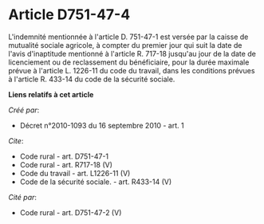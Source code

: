 # Article D751-47-4

L'indemnité mentionnée à l'article D. 751-47-1 est versée par la caisse de mutualité sociale agricole, à compter du premier
jour qui suit la date de l'avis d'inaptitude mentionné à l'article R. 717-18 jusqu'au jour de la date de licenciement ou de
reclassement du bénéficiaire, pour la durée maximale prévue à l'article L. 1226-11 du code du travail, dans les conditions
prévues à l'article R. 433-14 du code de la sécurité sociale.

**Liens relatifs à cet article**

_Créé par_:

  - Décret n°2010-1093 du 16 septembre 2010 - art. 1

_Cite_:

  - Code rural - art. D751-47-1
  - Code rural - art. R717-18 (V)
  - Code du travail - art. L1226-11 (V)
  - Code de la sécurité sociale. - art. R433-14 (V)

_Cité par_:

  - Code rural - art. D751-47-2 (V)

